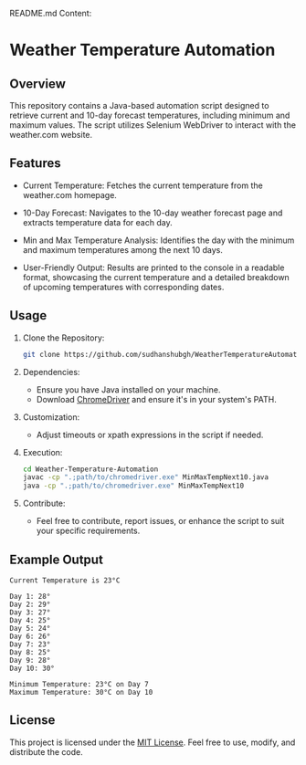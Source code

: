 README.md Content:

# Weather Temperature Automation

## Overview

This repository contains a Java-based automation script designed to retrieve current and 10-day forecast temperatures, including minimum and maximum values. The script utilizes Selenium WebDriver to interact with the weather.com website.

## Features

- Current Temperature: Fetches the current temperature from the weather.com homepage.
  
- 10-Day Forecast: Navigates to the 10-day weather forecast page and extracts temperature data for each day.
  
- Min and Max Temperature Analysis: Identifies the day with the minimum and maximum temperatures among the next 10 days.

- User-Friendly Output: Results are printed to the console in a readable format, showcasing the current temperature and a detailed breakdown of upcoming temperatures with corresponding dates.

## Usage

1. Clone the Repository:
   ```bash
   git clone https://github.com/sudhanshubgh/WeatherTemperatureAutomation.git
   ```

2. Dependencies:
   - Ensure you have Java installed on your machine.
   - Download [ChromeDriver](https://sites.google.com/chromium.org/driver/) and ensure it's in your system's PATH.

3. Customization:
   - Adjust timeouts or xpath expressions in the script if needed.

4. Execution:
   ```bash
   cd Weather-Temperature-Automation
   javac -cp ".;path/to/chromedriver.exe" MinMaxTempNext10.java
   java -cp ".;path/to/chromedriver.exe" MinMaxTempNext10
   ```

5. Contribute:
   - Feel free to contribute, report issues, or enhance the script to suit your specific requirements.

## Example Output

```plaintext
Current Temperature is 23°C

Day 1: 28°
Day 2: 29°
Day 3: 27°
Day 4: 25°
Day 5: 24°
Day 6: 26°
Day 7: 23°
Day 8: 25°
Day 9: 28°
Day 10: 30°

Minimum Temperature: 23°C on Day 7
Maximum Temperature: 30°C on Day 10
```

## License

This project is licensed under the [MIT License](LICENSE). Feel free to use, modify, and distribute the code.
